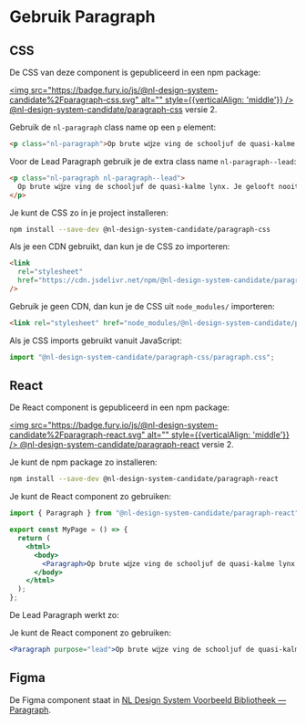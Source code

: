 # Gebruik Paragraph

## CSS

De CSS van deze component is gepubliceerd in een npm package:

[<img src="https://badge.fury.io/js/@nl-design-system-candidate%2Fparagraph-css.svg" alt="" style={{verticalAlign: 'middle'}} /> @nl-design-system-candidate/paragraph-css](https://www.npmjs.com/package/@nl-design-system-candidate/paragraph-css)
versie 2.

Gebruik de `nl-paragraph` class name op een `p` element:

```html
<p class="nl-paragraph">Op brute wĳze ving de schooljuf de quasi-kalme lynx.</p>
```

Voor de Lead Paragraph gebruik je de extra class name `nl-paragraph--lead`:

```html
<p class="nl-paragraph nl-paragraph--lead">
  Op brute wĳze ving de schooljuf de quasi-kalme lynx. Je gelooft nooit wat er toen gebeurde!
</p>
```

Je kunt de CSS zo in je project installeren:

```sh
npm install --save-dev @nl-design-system-candidate/paragraph-css
```

Als je een CDN gebruikt, dan kun je de CSS zo importeren:

```html
<link
  rel="stylesheet"
  href="https://cdn.jsdelivr.net/npm/@nl-design-system-candidate/paragraph-css@2/dist/paragraph.css"
/>
```

Gebruik je geen CDN, dan kun je de CSS uit `node_modules/` importeren:

```html
<link rel="stylesheet" href="node_modules/@nl-design-system-candidate/paragraph-css/dist/paragraph.css" />
```

Als je CSS imports gebruikt vanuit JavaScript:

```js
import "@nl-design-system-candidate/paragraph-css/paragraph.css";
```

## React

De React component is gepubliceerd in een npm package:

[<img src="https://badge.fury.io/js/@nl-design-system-candidate%2Fparagraph-react.svg" alt="" style={{verticalAlign: 'middle'}} /> @nl-design-system-candidate/paragraph-react](https://www.npmjs.com/package/@nl-design-system-candidate/paragraph-react)
versie 2.

Je kunt de npm package zo installeren:

```sh
npm install --save-dev @nl-design-system-candidate/paragraph-react
```

Je kunt de React component zo gebruiken:

```jsx
import { Paragraph } from "@nl-design-system-candidate/paragraph-react";

export const MyPage = () => {
  return (
    <html>
      <body>
        <Paragraph>Op brute wĳze ving de schooljuf de quasi-kalme lynx.</Paragraph>
      </body>
    </html>
  );
};
```

De Lead Paragraph werkt zo:

Je kunt de React component zo gebruiken:

```jsx
<Paragraph purpose="lead">Op brute wĳze ving de schooljuf de quasi-kalme lynx.</Paragraph>
```

## Figma

De Figma component staat in [NL Design System Voorbeeld Bibliotheek — Paragraph](https://www.figma.com/design/FqAr99wvrlHxTJYAHkFRQN/NL-Design-System---Bibliotheek?node-id=150-734).
